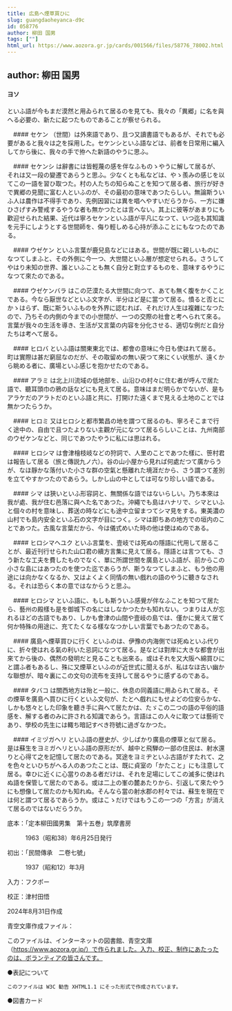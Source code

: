 ```yaml
---
title: 広島へ煙草買ひに
slug: guangdaoheyanca-d9c
id: 058776
author: 柳田 国男
tags: [""]
html_url: https://www.aozora.gr.jp/cards/001566/files/58776_78002.html
---
```


## author: 柳田 国男

#### ヨソ
といふ語が今もまだ漠然と用ゐられて居るのを見ても、我々の「異郷」に名を與へる必要の、新たに起つたものであることが察せられる。

　#### セケン
（世間）は外來語であり、且つ又讀書語でもあるが、それでも必要があると我々は之を採用した。セケンシといふ語などは、前者を日常用に編入してから後に、我々の手で拵へた新語のやうに思ふ。

　#### セケンシ
は辭書には皆輕蔑の感を伴なふものゝやうに解して居るが、それは又一段の變遷であらうと思ふ。少なくとも私などは、やゝ羨みの感じを以てこの一語を習ひ取つた。村の人たちの知らぬことを知つて居る者、旅行が好きで異郷の見聞に富む人といふのが、その最初の意味であつたらしい。無論斯ういふ人は農作は不得手であり、先例因習には異を唱へやすいだらうから、一方に嫌ひさげすみ警戒するやうな者も無かつたとは言へない。其上に彼等があまりにも歡迎せられた結果、近代は寧ろセケンといふ語が平凡になつて、いつ迄も其知識を元手にしようとする世間師を、侮り輕しめる心持が添ふことにもなつたのである。

　#### ウゼケン
といふ言葉が鹿兒島などにはある。世間が既に親しいものになつてしまふと、その外側に今一つ、大世間といふ層が想定せられる。さうしてやはり未知の世界、誰といふことも無く自分と對立するものを、意味するやうになつて來たのである。

　#### ウゼケンバラ
はこの茫漠たる大世間に向つて、あても無く腹をかくことである。今なら厭世などといふ文字が、半分ほど是に當つて居る。憤ると否とにかゝはらず、既に斯ういふものを外界に認むれば、それだけ人生は複雜になつたので、乃ちその内側の今までの小世間が、一つの交際の社會と考へられて來る。言葉が我々の生活を導き、生活が又言葉の内容を分化させる、適切な例だと自分たちは考へて居る。

　#### ヒロバ
といふ語は關東東北では、都會の意味に今日も使はれて居る。町は實際は甚だ窮屈なのだが、その取留めの無い戻つて來にくい状態が、遠くから眺める者に、廣場といふ感じを抱かせたのである。

　#### アラミ
は北上川流域の低地部を、山沿ひの村々に住む者が呼んで居た語で、聽耳頭巾の鴉の話などにも見えて居る。意味はまだ明らかでないが、是もアラケだのアラトだのといふ語と共に、打開けた遠くまで見える土地のことでは無かつたらうか。

　#### ヒロミ
又はヒロシと都市繁昌の地を謂つて居るのも、寧ろそこまで行く途中の、自由で且つたよりない主觀が元になつて居るらしいことは、九州南部のウゼケンなどと、同じであつたやうに私には思はれる。

　#### ヒロシマ
は會津檜枝岐などの狩詞で、人里のことであつた樣に、笹村君は報告して居る（旅と傳説九ノ六）。谷の山小屋から見れば何處だつて廣からうが、なほ靜かな落付いた小さな群の空氣と懸離れた境涯だから、さう謂つて差別を立てやすかつたのであらう。しかし山の中としては可なり珍しい語である。

　#### シマ
は狹いといふ形容詞と、無關係な語ではないらしい。乃ち本來は我が處、我が住む邑落に與へた名であつた。沖繩でも島はハナリで、シマといふと個々の村を意味し、葬送の時などにも途中立留まつてシマ見をする。東美濃の山村でも島内安全といふ石の文字が目につく。シマは即ちあの地方での垣内のことであつた。古風な言葉だから、今は儀式めいた時の他は使はぬのである。

　#### ヒロシマヘユク
といふ言葉を、壹岐では死ぬの隱語に代用して居ることが、最近刊行せられた山口君の續方言集に見えて居る。隱語とは言つても、さう新たな工夫を費したものでなく、單に所謂世間を廣島といふ語が、前からこの小さな島にはあつたのを使つた迄であらうが、斯うなつてしまふと、もう他の用途には向かなくなるか、又はよくよく同情の無い戲れの語のやうに聽きなされる。それは恐らく本の意ではなからうと思ふ。

　#### ヒロシマ
といふ語に、もしも斯ういふ感覺が伴なふことを知つて居たら、藝州の殿樣も是を御城下の名にはしなかつたかも知れない。つまりは人が忘れるほどの古語でもあり、しかも會津の山間や壹岐の島では、僅かに覺えて居て何か特殊の用途に、充てたくなる樣ななつかしい言葉でもあつたのである。

　#### 廣島へ煙草買ひに行く
といふのは、伊豫の内海側では死ぬといふ代りに、折々使はれる氣の利いた忌詞になつて居る。是などは對岸に大きな都會が出來てから後の、偶然の發明だと見ることも出來る。或はそれを又大阪へ綿買ひにと謂ふ者もあるし、殊に又煙草といふのが近世式に聞えるが、私はなほ古い幽かな聯想が、暗々裏にこの文句の流布を支持して居るやうに感ずるのである。

　#### タバコ
は關西地方は殆と一般に、休息の同義語に用ゐられて居る。その煙草を廣島へ買ひに行くといふ文句が、たとへ戲れにもせよどの位安らかな、しかも悠々とした印象を聽き手に與へて居たかは、たゞこの二つの語の平俗的語感を、解する者のみに許される知識であらう。言語はこの人々に取つては藝術であり、學校の先生には輙ち暗記すべき符號に過ぎなかつた。

　#### イミヅガヘリ
といふ語の歴史が、少しばかり廣島の煙草と似て居る。是は蘇生をヨミガヘリといふ語の原形だが、越中と飛騨の一部の住民は、射水還りと心得て之を記憶して居たのである。冥途をヨミヂといふ古語がすたれて、之を色々といひちがへる人のあつたことは、既に貞室の「かたこと」にも注意して居る。幸ひに近くに心當りのある者だけは、それを足場にしてこの滅多に使はれぬ語を保管して居たのである。或は二上の峯の麓あたりから、引返して來たやうにも想像して居たのかも知れぬ。そんなら當の射水郡の村々では、蘇生を現在では何と謂つて居るであらうか。或はこゝだけではもうこの一つの「方言」が消えて居るのではないだらうか。













底本：「定本柳田國男集　第十五巻」筑摩書房

　　　1963（昭和38）年6月25日発行

初出：「民間傳承　二卷七號」

　　　1937（昭和12）年3月

入力：フクポー

校正：津村田悟

2024年8月31日作成

青空文庫作成ファイル：

このファイルは、インターネットの図書館、青空文庫（https://www.aozora.gr.jp/）で作られました。入力、校正、制作にあたったのは、ボランティアの皆さんです。











●表記について


	このファイルは W3C 勧告 XHTML1.1 にそった形式で作成されています。







●図書カード